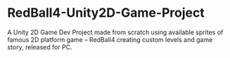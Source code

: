 # RedBall4-Unity2D-Game-Project
A Unity 2D Game Dev Project made from scratch using available sprites of famous 2D platform game – RedBall4 creating custom levels and game story, released for PC.
